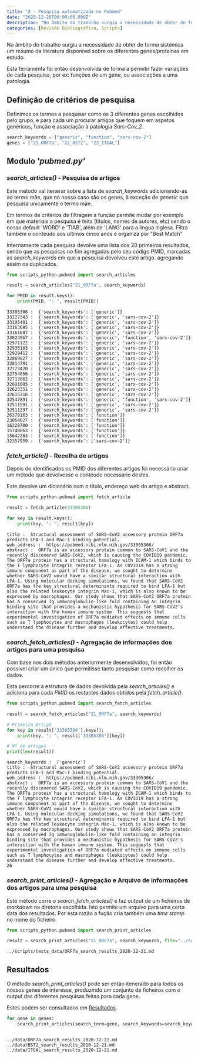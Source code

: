 ```yaml
---
title: "2 - Pesquisa automatizada no Pubmed"
date: "2020-12-20T00:00:00.000Z"
description: "No âmbito do trabalho surgiu a necessidade de obter de forma sistémica um resumo da literatura disponível sobre os diferentes genes/proteínas em estudo."
categories: [Revisão Bibliográfica, Scripts]
---
```


No âmbito do trabalho surgiu a necessidade de obter de forma sistémica um resumo da literatura disponível sobre os diferentes genes/proteínas em estudo.

Esta ferramenta foi então desenvolvida de forma a permitir fazer variações de cada pesquisa, por ex: funções de um gene, ou associações a uma patologia.

## Definição de critérios de pesquisa

Definimos os termos a pesquisar como os 3 diferentes genes escolhidos pelo grupo, e para cada um procurar artigos que foquem em aspetos genéricos, função e associação à patologia *Sars-Cov_2*.


```python
search_keywords = ["generic", "function", "sars-cov-2"]
genes = ["21_ORF7a", "22_BST2", "23_ITGAL"]
```

## Modulo *'pubmed.py'*

### *search_articles()* - Pesquisa de artigos

Este método vai itenerar sobre a lista de *search_keywords* adicionando-as ao termo mãe, que no nosso caso são os genes, à exceção de *generic* que pesquisa unicamente o termo mãe.

Em termos de critérios de filtragem a função permite mudar por exemplo em que materiais a pesquisa é feita (titulos, nomes de autores, etc) sendo o nosso default 'WORD' e 'TIAB', além de 'LANG' para a lingua inglesa.
Filtra também o contéudo aos ultimos cinco anos e organiza por "Best Match"

Internamente cada pesquisa devolve uma lista dos 20 primeiros resultados, sendo que as pesquisas no fim agregadas pelo seu código PMID, marcadas as *search_keywords* em que a pesquisa devolveu este artigo. agregando assim os duplicados.


```python
from scripts_python.pubmed import search_articles

result = search_articles("21_ORF7a", search_keywords)

for PMID in result.keys():
    print(PMID, ": ", result[PMID])
```

    33305306 :  {'search_keywords': ['generic']}
    33227343 :  {'search_keywords': ['generic', 'sars-cov-2']}
    33195401 :  {'search_keywords': ['generic', 'sars-cov-2']}
    33163695 :  {'search_keywords': ['generic', 'sars-cov-2']}
    33161087 :  {'search_keywords': ['generic', 'sars-cov-2']}
    33024967 :  {'search_keywords': ['generic', 'function', 'sars-cov-2']}
    32971122 :  {'search_keywords': ['generic', 'sars-cov-2']}
    32935103 :  {'search_keywords': ['generic', 'sars-cov-2']}
    32929412 :  {'search_keywords': ['generic', 'sars-cov-2']}
    32869027 :  {'search_keywords': ['generic', 'sars-cov-2']}
    32814791 :  {'search_keywords': ['generic', 'sars-cov-2']}
    32773420 :  {'search_keywords': ['generic', 'sars-cov-2']}
    32754056 :  {'search_keywords': ['generic', 'sars-cov-2']}
    32713862 :  {'search_keywords': ['generic', 'sars-cov-2']}
    32691005 :  {'search_keywords': ['generic', 'sars-cov-2']}
    32623351 :  {'search_keywords': ['generic', 'sars-cov-2']}
    32615316 :  {'search_keywords': ['generic', 'sars-cov-2']}
    32547891 :  {'search_keywords': ['generic', 'function', 'sars-cov-2']}
    32511591 :  {'search_keywords': ['generic', 'sars-cov-2']}
    32511297 :  {'search_keywords': ['generic', 'sars-cov-2']}
    26378163 :  {'search_keywords': ['function']}
    23054027 :  {'search_keywords': ['function']}
    16328780 :  {'search_keywords': ['function']}
    15740663 :  {'search_keywords': ['function']}
    15642263 :  {'search_keywords': ['function']}
    32357959 :  {'search_keywords': ['sars-cov-2']}


### *fetch_article()* - Recolha de artigos

Depois de identificados os PMID dos diferentes artigos foi necessário criar um método que devolvesse o contéudo necessário destes.

Este devolve um dicionário com o título, endereço web do artigo e abstract.


```python
from scripts_python.pubmed import fetch_article

result = fetch_article(33305306)

for key in result.keys():
    print(key, ": ", result[key])
```

    title :  Structural assessment of SARS-CoV2 accessory protein ORF7a predicts LFA-1 and Mac-1 binding potential.
    web_address :  https://pubmed.ncbi.nlm.nih.gov/33305306/
    abstract :  ORF7a is an accessory protein common to SARS-CoV1 and the recently discovered SARS-CoV2, which is causing the COVID19 pandemic. The ORF7a protein has a structural homology with ICAM-1 which binds to the T lymphocyte integrin receptor LFA-1. As COVID19 has a strong immune component as part of the disease, we sought to determine whether SARS-CoV2 would have a similar structural interaction with LFA-1. Using molecular docking simulations, we found that SARS-CoV2 ORF7a has the key structural determinants required to bind LFA-1 but also the related leukocyte integrin Mac-1, which is also known to be expressed by macrophages. Our study shows that SARS-CoV2 ORF7a protein has a conserved Ig immunoglobulin-like fold containing an integrin binding site that provides a mechanistic hypothesis for SARS-CoV2's interaction with the human immune system. This suggests that experimental investigation of ORF7a mediated effects on immune cells such as T lymphocytes and macrophages (leukocytes) could help understand the disease further and develop effective treatments.


### *search_fetch_articles()* - Agregação de informações dos artigos para uma pesquisa

Com base nos dois métodos anteriormente desenvolvidos, foi então possível criar um único que permitisse tanto pesquisar como recolher os dados.

Esta percorre a estrutura de dados devolvida pela *search_articles()* e adiciona para cada *PMID* os restantes dados obtidos pela *fetch_article()*.


```python
from scripts_python.pubmed import search_fetch_articles

result = search_fetch_articles("21_ORF7a", search_keywords)

# Primeiro Artigo
for key in result['33305306'].keys():
    print(key, ": ", result['33305306'][key])

# Nº de artigos
print(len(result))

```

    search_keywords :  ['generic']
    title :  Structural assessment of SARS-CoV2 accessory protein ORF7a predicts LFA-1 and Mac-1 binding potential.
    web_address :  https://pubmed.ncbi.nlm.nih.gov/33305306/
    abstract :  ORF7a is an accessory protein common to SARS-CoV1 and the recently discovered SARS-CoV2, which is causing the COVID19 pandemic. The ORF7a protein has a structural homology with ICAM-1 which binds to the T lymphocyte integrin receptor LFA-1. As COVID19 has a strong immune component as part of the disease, we sought to determine whether SARS-CoV2 would have a similar structural interaction with LFA-1. Using molecular docking simulations, we found that SARS-CoV2 ORF7a has the key structural determinants required to bind LFA-1 but also the related leukocyte integrin Mac-1, which is also known to be expressed by macrophages. Our study shows that SARS-CoV2 ORF7a protein has a conserved Ig immunoglobulin-like fold containing an integrin binding site that provides a mechanistic hypothesis for SARS-CoV2's interaction with the human immune system. This suggests that experimental investigation of ORF7a mediated effects on immune cells such as T lymphocytes and macrophages (leukocytes) could help understand the disease further and develop effective treatments.
    26


### *search_print_articles()* - Agregação e Arquivo de informações dos artigos para uma pesquisa

Este método corre o *search_fetch_articles()* e faz output de um ficheiros de *markdown* na diretoria escolhida. Isto permite um arquivo para uma certa data dos resultados. Por esta razão a fução cria também uma *time stamp* no nome do ficheiro.


```python
from scripts_python.pubmed import search_print_articles

result = search_print_articles("21_ORF7a", search_keywords, file="../scripts_python/tests_data/{0}_search_results.md".format("21_ORF7a"))
```

    ../scripts/tests_data/ORF7a_search_results_2020-12-21.md


## Resultados

O método *search_print_articles()* pode ser então itenerado para todos os nossos genes de interesse, produzindo um conjunto de ficheiros com o output das diferentes pesquisas feitas para cada gene.

Estes podem ser consultados em [Resultados](https://github.com/DiogoM1/MBINF_LB_projeto/tree/main/data).


```python
for gene in genes:
    search_print_articles(search_term=gene, search_keywords=search_keywords, file="../data/{0}_search_results.md".format(gene))



```

    ../data/ORF7a_search_results_2020-12-21.md
    ../data/BST2_search_results_2020-12-21.md
    ../data/ITGAL_search_results_2020-12-21.md

